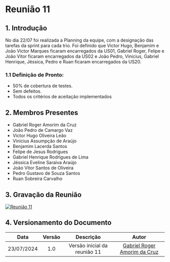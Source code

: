 # Reunião 11

## 1. Introdução

No dia 22/07 foi realizada a Planning da equipe, com a designação das tarefas da sprint para cada trio. Foi definido que Victor Hugo, Benjamim e João Victor Marques ficaram encarregados da US01, Gabriel Roger, Felipe e João Vitor ficaram encarregados da US02 e João Pedro, Vinicius, Gabriel Henrique, Jéssica, Pedro e Ruan ficaram encarregados da US20.

### 1.1 Definição de Pronto:
   - 50% de cobertura de testes.
   - Sem defeitos.
   - Todos os critérios de aceitação implementados    

## 2. Membros Presentes

  - Gabriel Roger Amorim da Cruz
  - João Pedro de Camargo Vaz
  - Victor Hugo Oliveira Leão
  - Vinicius Assumpção de Araújo
  - Benjamim Lacerda Santos
  - Felipe de Jesus Rodrigues
  - Gabriel Henrique Rodrigues de Lima
  - Jéssica Eveline Saraiva Araújo
  - João Vitor Santos de Oliveira
  - Pedro Gustavo de Souza Santos
  - Ruan Sobreira Carvalho

## 3. Gravação da Reunião

[![Reunião 11](https://img.youtube.com/vi/UEn1aMgR-ow/maxresdefault.jpg)](https://www.youtube.com/watch?v=UEn1aMgR-ow)

## 4. Versionamento do Documento

| Data | Versão | Descrição | Autor |
| :-----: | :-------------: | :---------------: | :-: |
| 23/07/2024 | 1.0 | Versão inicial da reunião 11 | [Gabriel Roger Amorim da Cruz](https://github.com/GabrielRoger07) |
